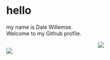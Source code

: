 <h1>hello</h1>

my name is Dale Willemse.  
Welcome to my Github profile.

<div align="center">
  <img src="https://github-readme-stats.vercel.app/api?username=DaleWillemse&theme=apprentice&show_icons=false">
</div>
<div>
  <img src="https://github-readme-stats.vercel.app/api/top-langs/?username=DaleWillemse&theme=dark&layout=compact&hide=eagle">  
</div>
